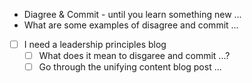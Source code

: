 * Diagree & Commit - until you learn something new ...
* What are some examples of disagree and commit ...

* [ ] I need a leadership principles blog
	* [ ] What does it mean to disgaree and commit ...?
	* [ ] Go through the unifying content blog post ...